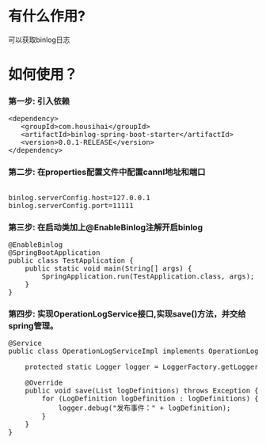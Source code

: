 # 有什么作用?
  可以获取binlog日志
  
# 如何使用？</h1>
### 第一步: 引入依赖
      
<pre>
&#60;dependency&#62;
   &#60;groupId&#62;com.housihai&#60;/groupId&#62;
   &#60;artifactId&#62;binlog-spring-boot-starter&#60;/artifactId&#62;
   &#60;version&#62;0.0.1-RELEASE&#60;/version&#62;
&#60;/dependency&#62;
</pre>

### 第二步: 在properties配置文件中配置cannl地址和端口
<pre>    
binlog.serverConfig.host=127.0.0.1
binlog.serverConfig.port=11111
</pre>

### 第三步: 在启动类加上@EnableBinlog注解开启binlog   
<pre>
@EnableBinlog
@SpringBootApplication
public class TestApplication {
	public static void main(String[] args) {
		SpringApplication.run(TestApplication.class, args);
	}
}
</pre>

### 第四步: 实现OperationLogService接口,实现save()方法，并交给spring管理。       
<pre>
@Service
public class OperationLogServiceImpl implements OperationLogService {

	protected static Logger logger = LoggerFactory.getLogger(OperationLogServiceImpl.class);

	@Override
	public void save(List<LogDefinition> logDefinitions) throws Exception {
		for (LogDefinition logDefinition : logDefinitions) {
			logger.debug("发布事件：" + logDefinition);
		}
	}
}
</pre>
